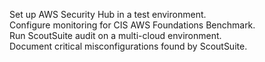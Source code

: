 Set up AWS Security Hub in a test environment.		
Configure monitoring for CIS AWS Foundations Benchmark.		
Run ScoutSuite audit on a multi-cloud environment.		
Document critical misconfigurations found by ScoutSuite.
